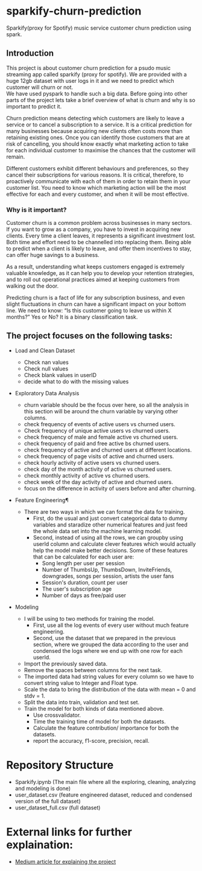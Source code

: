 # sparkify-churn-prediction
Sparkify(proxy for Spotify) music service customer churn prediction using spark. 
## Introduction

This project is about customer churn prediction for a psudo music streaming app called sparkify (proxy for spotify).
We are provided with a huge 12gb dataset with user logs in it and we need to predict which customer will churn or not.  
We have used pyspark to handle such a big data. Before going into other parts of the project lets take a brief overview 
of what is churn and why is so important to predict it.

Churn prediction means detecting which customers are likely to leave a service or to cancel a subscription to a service. It is a critical prediction for many businesses because acquiring new clients often costs more than retaining existing ones. Once you can identify those customers that are at risk of cancelling, you should know exactly what marketing action to take for each individual customer to maximise the chances that the customer will remain.

Different customers exhibit different behaviours and preferences, so they cancel their subscriptions for various reasons. It is critical, therefore, to proactively communicate with each of them in order to retain them in your customer list. You need to know which marketing action will be the most effective for each and every customer, and when it will be most effective.

### Why is it important?

Customer churn is a common problem across businesses in many sectors. If you want to grow as a company, you have to invest in acquiring new clients. Every time a client leaves, it represents a significant investment lost. Both time and effort need to be channelled into replacing them. Being able to predict when a client is likely to leave, and offer them incentives to stay, can offer huge savings to a business.

As a result, understanding what keeps customers engaged is extremely valuable knowledge, as it can help you to develop your retention strategies, and to roll out operational practices aimed at keeping customers from walking out the door.

Predicting churn is a fact of life for any subscription business, and even slight fluctuations in churn can have a significant impact on your bottom line. We need to know: “Is this customer going to leave us within X months?” Yes or No? It is a binary classification task.

## The project focuses on the following tasks:

- Load and Clean Dataset
  - Check nan values
  - Check null values
  - Check blank values in userID
  - decide what to do with the missing values

- Exploratory Data Analysis
  - churn variable should be the focus over here, so all the analysis in this section will be around the churn variable by varying other columns.
  - check frequency of events of active users vs churned users.
  - Check frequency of unique active users vs churned users.
  - check frequency of male and female active vs churned users.
  - check frequency of paid and free active bs churned users.
  - check frequency of active and churned users at different locations.
  - check frequency of page visits of active and churned users.
  - check hourly activity of active users vs churned users.
  - check day of the month activity of active vs churned users.
  - check monthly activity of active vs churned users.
  - check week of the day activity of active and churned users.
  - focus on the difference in activity of users before and after churning.

- Feature Engineering¶
  - There are two ways in which we can format the data for training.
    - First, do the usual and just convert categorical data to dummy variables and staradize other numerical features and just feed the whole data set into the machine learning model.
    - Second, instead of using all the rows, we can groupby using userId column and calculate clever features which would actually help the model make better decisions. Some of these features that can be calculated for each user are:
        - Song length per user per session
        - Number of ThumbsUp, ThumbsDown, InviteFriends, downgrades, songs per session, artists the user fans
        - Session's duration, count per user
        - The user's subscription age
        - Number of days as free/paid user

- Modeling
  - I will be using to two methods for training the model.
    - First, use all the log events of every user without much feature engineering.
    - Second, use the dataset that we prepared in the previous section, where we grouped the data according to the user and condensed the logs where we end up with one row for each userId.
  - Import the previously saved data.
  - Remove the spaces between columns for the next task.
  - The imported data had string values for every column so we have to convert string value to Integer and Float type.
  - Scale the data to bring the distribution of the data with mean = 0 and stdv = 1.
  - Split the data into train, validation and test set.
  - Train the model for both kinds of data mentioned above.
    - Use crossvalidator.
    - Time the training time of model for both the datasets.
    - Calculate the feature contribution/ importance for both the datasets.
    - report the accuracy, f1-score, precision, recall. 

# Repository Structure

- Sparkify.ipynb (The main file where all the exploring, cleaning, analyzing and modeling is done)
- user_dataset.csv (feature engineered dataset, reduced and condensed version of the full dataset)
- user_dataset_full.csv (full dataset)

# External links for further explaination:

- [Medium article for explaining the project](https://medium.com/@rohit18115/we-will-make-you-stick-customer-churn-prediction-with-pyspark-677fd17cf915)
